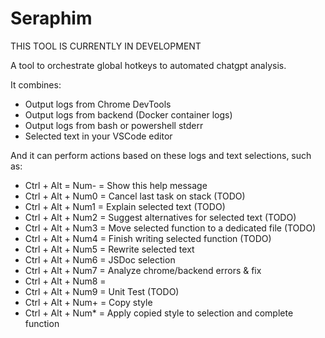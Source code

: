 # Seraphim
THIS TOOL IS CURRENTLY IN DEVELOPMENT

A tool to orchestrate global hotkeys to automated chatgpt analysis.

It combines:
- Output logs from Chrome DevTools
- Output logs from backend (Docker container logs)
- Output logs from bash or powershell stderr
- Selected text in your VSCode editor

And it can perform actions based on these logs and text selections, such as:
- Ctrl + Alt = Num- = Show this help message
- Ctrl + Alt + Num0 = Cancel last task on stack (TODO)
- Ctrl + Alt + Num1 = Explain selected text (TODO)
- Ctrl + Alt + Num2 = Suggest alternatives for selected text (TODO)
- Ctrl + Alt + Num3 = Move selected function to a dedicated file (TODO)
- Ctrl + Alt + Num4 = Finish writing selected function (TODO)
- Ctrl + Alt + Num5 = Rewrite selected text
- Ctrl + Alt + Num6 = JSDoc selection
- Ctrl + Alt + Num7 = Analyze chrome/backend errors & fix
- Ctrl + Alt + Num8 = 
- Ctrl + Alt + Num9 = Unit Test (TODO)
- Ctrl + Alt + Num+ = Copy style
- Ctrl + Alt + Num* = Apply copied style to selection and complete function
